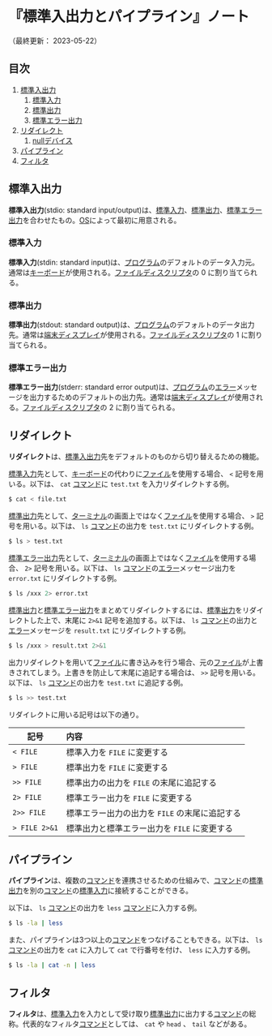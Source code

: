 # 『標準入出力とパイプライン』ノート

（最終更新： 2023-05-22）


## 目次

1. [標準入出力](#標準入出力)
	1. [標準入力](#標準入力)
	1. [標準出力](#標準出力)
	1. [標準エラー出力](#標準エラー出力)
1. [リダイレクト](#リダイレクト)
	1. [nullデバイス](#nullデバイス)
1. [パイプライン](#パイプライン)
1. [フィルタ](#フィルタ)


## 標準入出力

**標準入出力**(stdio: standard input/output)は、[標準入力](#標準入力)、[標準出力](#標準出力)、[標準エラー出力](#標準エラー出力)を合わせたもの。[OS](../../../software/_/chapters/operating_system.md#オペレーティングシステム)によって最初に用意される。

### 標準入力

**標準入力**(stdin: standard input)は、[プログラム](../../../../programming/_/chapters/programming.md#プログラム)のデフォルトのデータ入力元。通常は[キーボード](../../../hardware/_/chapters/io_unit.md#キーボード)が使用される。[ファイルディスクリプタ](./file.md#ファイルディスクリプタ)の $0$ に割り当てられる。

### 標準出力

**標準出力**(stdout: standard output)は、[プログラム](../../../../programming/_/chapters/programming.md#プログラム)のデフォルトのデータ出力先。通常は[端末ディスプレイ](./shell_and_terminal.md#ターミナル)が使用される。[ファイルディスクリプタ](./file.md#ファイルディスクリプタ)の $1$ に割り当てられる。

### 標準エラー出力

**標準エラー出力**(stderr: standard error output)は、[プログラム](../../../../programming/_/chapters/programming.md#プログラム)の[エラー](../../../../programming/_/chapters/programming.md#エラー)メッセージを出力するためのデフォルトの出力先。通常は[端末ディスプレイ](./shell_and_terminal.md#ターミナル)が使用される。[ファイルディスクリプタ](./file.md#ファイルディスクリプタ)の $2$ に割り当てられる。


## リダイレクト

**リダイレクト**は、[標準入出力](#標準入出力)先をデフォルトのものから切り替えるための機能。

[標準入力](#標準入力)先として、[キーボード](../../../hardware/_/chapters/io_unit.md#キーボード)の代わりに[ファイル](../../../software/_/chapters/file_system.md#ファイル)を使用する場合、 `<` 記号を用いる。以下は、 `cat` [コマンド](./basic_command.md#コマンド)に `test.txt` を入力リダイレクトする例。

```sh
$ cat < file.txt
```

[標準出力](#標準出力)先として、[ターミナル](./shell_and_terminal.md#ターミナル)の画面上ではなく[ファイル](../../../software/_/chapters/file_system.md#ファイル)を使用する場合、 `>` 記号を用いる。以下は、 `ls` [コマンド](./basic_command.md#コマンド)の出力を `test.txt` にリダイレクトする例。

```sh
$ ls > test.txt
```

[標準エラー出力](#標準エラー出力)先として、[ターミナル](./shell_and_terminal.md#ターミナル)の画面上ではなく[ファイル](../../../software/_/chapters/file_system.md#ファイル)を使用する場合、 `2>` 記号を用いる。以下は、 `ls` [コマンド](./basic_command.md#コマンド)の[エラー](../../../../programming/_/chapters/programming.md#エラー)メッセージ出力を `error.txt` にリダイレクトする例。

```sh
$ ls /xxx 2> error.txt
```

[標準出力](#標準出力)と[標準エラー出力](#標準エラー出力)をまとめてリダイレクトするには、[標準出力](#標準出力)をリダイレクトした上で、末尾に `2>&1` 記号を追加する。以下は、 `ls` [コマンド](./basic_command.md#コマンド)の出力と[エラー](../../../../programming/_/chapters/programming.md#エラー)メッセージを `result.txt` にリダイレクトする例。

```sh
$ ls /xxx > result.txt 2>&1
```

出力リダイレクトを用いて[ファイル](../../../software/_/chapters/file_system.md#ファイル)に書き込みを行う場合、元の[ファイル](../../../software/_/chapters/file_system.md#ファイル)が上書きされてしまう。上書きを防止して末尾に追記する場合は、 `>>` 記号を用いる。以下は、 `ls` [コマンド](./basic_command.md#コマンド)の出力を `test.txt` に追記する例。

```sh
$ ls >> test.txt
```

リダイレクトに用いる記号は以下の通り。

| 記号          | 内容                                           |
| ------------- | :--------------------------------------------- |
| `< FILE`      | 標準入力を `FILE` に変更する                   |
| `> FILE`      | 標準出力を `FILE` に変更する                   |
| `>> FILE`     | 標準出力の出力を `FILE` の末尾に追記する       |
| `2> FILE`     | 標準エラー出力を `FILE` に変更する             |
| `2>> FILE`    | 標準エラー出力の出力を `FILE` の末尾に追記する |
| `> FILE 2>&1` | 標準出力と標準エラー出力を `FILE` に変更する   |


## パイプライン

**パイプライン**は、複数の[コマンド](./basic_command.md#コマンド)を連携させるための仕組みで、[コマンド](./basic_command.md#コマンド)の[標準出力](#標準出力)を別の[コマンド](./basic_command.md#コマンド)の[標準入力](#標準入力)に接続することができる。

以下は、 `ls` [コマンド](./basic_command.md#コマンド)の出力を `less` [コマンド](./basic_command.md#コマンド)に入力する例。

```sh
$ ls -la | less
```

また、パイプラインは3つ以上の[コマンド](./basic_command.md#コマンド)をつなげることもできる。以下は、 `ls` [コマンド](./basic_command.md#コマンド)の出力を `cat` に入力して `cat` で行番号を付け、 `less` に入力する例。

```sh
$ ls -la | cat -n | less
```


## フィルタ

**フィルタ**は、[標準入力](#標準入力)を入力として受け取り[標準出力](#標準出力)に出力する[コマンド](./basic_command.md#コマンド)の総称。代表的なフィルタ[コマンド](./basic_command.md#コマンド)としては、 `cat` や `head` 、 `tail` などがある。
